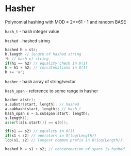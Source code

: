 # Hasher
Polynomial hashing with MOD = 2**61 - 1 and random BASE

```hash_t``` - hash integer value

```hashed``` - hashed string

```c++
hashed h = str;
h.length // length of hashed string
*h // hash of string
if(h1 == h2) // equality check in O(1)
h = h1 + h2; // concatenations in O(1)
h += 'a';
```

```hasher``` - hash array of string/vector

```hash_span``` - reference to some range in hasher

```c++
hasher a(str);
a.substr(start, length); // hashed
a.subhash(start, length); // hash_t
hash_span s = a.subspan(start, length); 
s.length();
assert(a[s.start()] == s[0]);

if(s1 == s2) // equality in O(1)
if(s1 < s2) // operator< in O(log(Length))
lcp(s1, s2) // longest common prefix in O(log(Length))

hashed h = s1 + s2; // concatenation of spans is hashed
```
